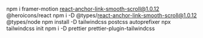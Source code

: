 npm i framer-motion react-anchor-link-smooth-scroll@1.0.12 @heroicons/react
npm i -D @types/react-anchor-link-smooth-scroll@1.0.12 @types/node 
npm install -D tailwindcss postcss autoprefixer
npx tailwindcss init
npm i -D prettier prettier-plugin-tailwindcss